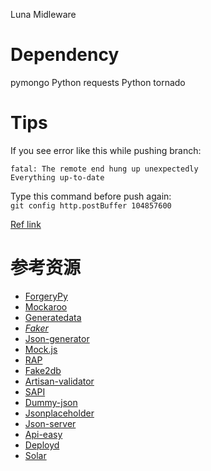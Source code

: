 Luna Midleware

# Dependency

  pymongo
  Python requests
  Python tornado

# Tips

If you see error like this while pushing branch:  
```
fatal: The remote end hung up unexpectedly
Everything up-to-date
```
Type this command before push again:  
`git config http.postBuffer 104857600`  

[Ref link](http://www.jamescoyle.net/how-to/894-gitlab-error-fatal-the-remote-end-hung-up-unexpectedly)  


# 参考资源
- [ForgeryPy](https://github.com/tomekwojcik/ForgeryPy)    
- [Mockaroo](http://mockaroo.com/)  
- [Generatedata](http://www.generatedata.com/)  
- *[Faker](https://github.com/joke2k/faker)*  
- [Json-generator](http://www.json-generator.com/)  
- [Mock.js](http://mockjs.com/)   
- [RAP](http://thx.github.io/RAP/)  
- [Fake2db](https://github.com/emirozer/fake2db)    
- [Artisan-validator](https://github.com/MCProHosting/artisan-validator)  
- [SAPI](http://sapi.baidu.com/)  
- [Dummy-json](https://github.com/webroo/dummy-json)  
- [Jsonplaceholder](https://github.com/typicode/jsonplaceholder)  
- [Json-server](https://github.com/typicode/json-server)  
- [Api-easy](https://github.com/flatiron/api-easy)  
- [Deployd](https://github.com/deployd/deployd)  
- [Solar](http://solar.baidu.com/apidoc)